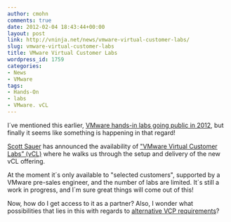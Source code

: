 ```yaml
---
author: cmohn
comments: true
date: 2012-02-04 18:43:44+00:00
layout: post
link: http://vninja.net/news/vmware-virtual-customer-labs/
slug: vmware-virtual-customer-labs
title: VMware Virtual Customer Labs
wordpress_id: 1759
categories:
- News
- VMware
tags:
- Hands-On
- labs
- VMware. vCL
---
```


I´ve mentioned this earlier, [VMware hands-in labs going public in 2012](http://vninja.net/virtualization/vmworld-hands-on-labs-going-public-in-2012/), but finally it seems like something is happening in that regard!

[Scott Sauer](http://twitter.com/ssauer) has announced the availability of ["VMware Virtual Customer Labs” (vCL)](http://www.virtualinsanity.com/index.php/2012/02/04/vmware-virtual-customer-labs-are-live-hands-on-walk-through/) where he walks us through the setup and delivery of the new vCL offering.

At the moment it´s only available to "selected customers", supported by a VMware pre-sales engineer, and the number of labs are limited. It´s still a work in progress, and I´m sure great things will come out of this!

Now, how do I get access to it as a partner? Also, I wonder what possibilities that lies in this with regards to [alternative VCP requirements](http://vninja.net/vmware-2/vcp-5-certification-requirement-clarification/)?
